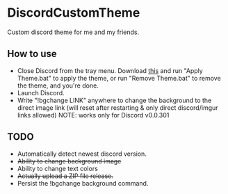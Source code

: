 # DiscordCustomTheme
Custom discord theme for me and my friends.

## How to use
- Close Discord from the tray menu.
Download [this](https://github.com/i3dprogrammer/DiscordCustomTheme/releases/download/v1.0-beta.1/DiscordCustomTheme.zip) and run "Apply Theme.bat" to apply the theme, or run "Remove Theme.bat" to remove the theme, and you're done.
- Launch Discord.
- Write "!bgchange LINK" anywhere to change the background to the direct image link (will reset after restarting & only direct discord/imgur links allowed)
NOTE: works only for Discord v0.0.301

## TODO

- Automatically detect newest discord version.
- ~~Ability to change background image~~
- Ability to change text colors
- ~~Actually upload a ZIP file release.~~
- Persist the !bgchange background command.